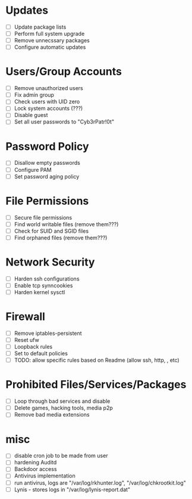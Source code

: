 # Updates
- [ ] Update package lists
- [ ] Perform full system upgrade
- [ ] Remove unnecssary packages
- [ ] Configure automatic updates

# Users/Group Accounts
- [ ] Remove unauthorized users
- [ ] Fix admin group
- [ ] Check users with UID zero
- [ ] Lock system accounts (???)
- [ ] Disable guest
- [ ] Set all user passwords to "Cyb3rPatr!0t"

# Password Policy
- [ ] Disallow empty passwords
- [ ] Configure PAM
- [ ] Set password aging policy

# File Permissions
- [ ] Secure file permissions
- [ ] Find world writable files (remove them???)
- [ ] Check for SUID and SGID files
- [ ] Find orphaned files (remove them???)

# Network Security
- [ ] Harden ssh configurations
- [ ] Enable tcp synncookies
- [ ] Harden kernel sysctl

# Firewall
- [ ] Remove iptables-persistent
- [ ] Reset ufw
- [ ] Loopback rules
- [ ] Set to default policies
- [ ] TODO: allow specific rules based on Readme (allow ssh, http, , etc)

# Prohibited Files/Services/Packages
- [ ] Loop through bad services and disable
- [ ] Delete games, hacking tools, media p2p
- [ ] Remove bad media extensions

# misc
- [ ] disable cron job to be made from user
- [ ] hardening Auditd 
- [ ] Backdoor access
- [ ] Antivirus implementation
- [ ] run antivirus, logs are "/var/log/rkhunter.log", "/var/log/chkrootkit.log"
- [ ] Lynis - stores logs in  "/var/log/lynis-report.dat"
